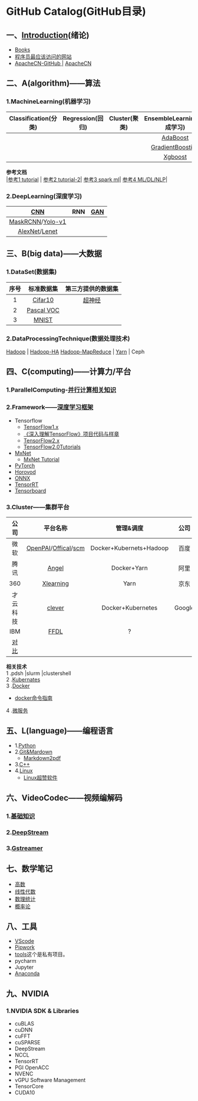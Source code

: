 # GitHub  Catalog(GitHub目录)    
## 一、[Introduction](notes/introduction01.md)(绪论)  
* [Books](https://github.com/fusimeng/book)  
* [程序员最应该访问的网站](https://github.com/fusimeng/Best-websites-a-programmer-should-visit-zh)   
* [ApacheCN-GitHub
](https://github.com/apachecn)| [ApacheCN](http://www.apachecn.org/)   
## 二、A(algorithm)——算法   
### 1.MachineLearning(机器学习)   
|Classification(分类)|Regression(回归)|Cluster(聚类)|EnsembleLearning(集成学习)|  
|:----:|:----:|:----:|:-----:|   
||||[AdaBoost](https://github.com/fusimeng/AdaBoost)|
||||[GradientBoosting](https://github.com/fusimeng/GradientBoosting)|
||||[Xgboost](https://github.com/fusimeng/Xgboost)|
   
**参考文档**  
|[参考1 tutorial](https://github.com/fusimeng/Algorithms-Tutorial) | [参考2 tutorial-2](https://github.com/fusimeng/tutorial)| [参考3 spark ml](https://github.com/fusimeng/spark-ml-source-analysis)| [参考4 ML/DL/NLP](https://github.com/fusimeng/AiLearning)|
### 2.DeepLearning(深度学习) 
|[CNN](https://github.com/fusimeng/CNNTutorials)|RNN|[GAN](https://github.com/fusimeng/GANTutorials)|  
|:-------:|:----:|:----:|
|[MaskRCNN](https://github.com/fusimeng/MaskRCNN)/[Yolo-v1](https://github.com/fusimeng/Yolo-v1)|||
|[AlexNet](https://github.com/fusimeng/AlexNet)/[Lenet](https://github.com/fusimeng/LeNet)|||
## 三、B(big data)——大数据  
### 1.DataSet(数据集)  
|序号|标准数据集| 第三方提供的数据集|
|:--:|:---:|:---:|
|1|[Cifar10](http://www.cs.toronto.edu/~kriz/cifar.html)|[超神经](https://hyper.ai/datasets)|
|2|[Pascal VOC](http://host.robots.ox.ac.uk/pascal/VOC/)||
|3|[MNIST](http://yann.lecun.com/exdb/mnist/) || 
### 2.DataProcessingTechnique(数据处理技术)  
[Hadoop](https://github.com/fusimeng/Hadoop) | [Hadoop-HA](https://github.com/fusimeng/Hadoop-HA) 
[Hadoop-MapReduce](https://github.com/fusimeng/Hadoop-MapReduce)  | [Yarn](https://github.com/fusimeng/Yarn) | Ceph        
## 四、C(computing)——计算力/平台   
### 1.ParallelComputing-[并行计算相关知识](https://github.com/fusimeng/ParallelComputing) 
### 2.Framework——[深度学习框架](notes/frameworks.md)
* Tensorflow
    * [TensorFlow1.x](https://github.com/fusimeng/TensorFlow)   
    * [《深入理解TensorFlow》项目代码与样章](https://github.com/fusimeng/tensorflow-in-depth)  
    * [TensorFlow2.x](https://github.com/fusimeng/TensorFlow2.x)      
    *  [TensorFlow2.0Tutorials](https://github.com/fusimeng/TensorFlow2.0Tutorials)   
* [MxNet](https://github.com/fusimeng/mxnet_)  
    * [MxNet Tutorial](https://github.com/fusimeng/MxNet)      
* [PyTorch](https://github.com/fusimeng/PyTorch)  
* [Horovod](https://github.com/fusimeng/Horovod)
* [ONNX](https://github.com/onnx)     
* [TensorRT](https://github.com/fusimeng/TensorRT)  
* [Tensorboard](https://github.com/fusimeng/Tensorboard/settings)
### 3.Cluster——集群平台  
|公司 | 平台名称| 管理&调度| 公司 | 平台名称| 管理&调度| 
|:----:|:-------:|:------:| :----:|:-------:|:-------:|    
|微软|[OpenPAI](https://github.com/fusimeng/OpenPAI)/[Offical](https://github.com/Microsoft/pai)/[scm](https://github.com/fusimeng/scm)|Docker+Kubernets+Hadoop|百度|[PaddlePaddle](http://paddlepaddle.org/zh)|  Docker+Kubernets|  
|腾讯|[Angel](https://github.com/Angel-ML/angel)|Docker+Yarn|阿里|[X-DeepLearning](https://github.com/alibaba/x-deeplearning)|Docker+Yarn|
|360|[Xlearning](https://github.com/Qihoo360/XLearning)|Yarn|京东|登月|Docker+Kubernetes|
|才云科技|[clever](https://caicloud.io/products/clever)|Docker+Kubernetes|Google|[Kubeflow](https://github.com/kubeflow)|Docker + Kubernetes|
|IBM|[FFDL](https://github.com/IBM/FfDL)|?|
|[对比](notes/clusterframeworkcompare.md)   |   
   
**相关技术**     
1 .pdsh |slurm |clustershell    
2 .[Kubernates](https://github.com/fusimeng/k8s)    
3 .[Docker](https://github.com/fusimeng/Docker)   
* [docker命令指南](https://github.com/fusimeng/docker-directive)    

4 .[微服务](https://github.com/fusimeng/micro-Services-Tutorial)     

## 五、L(language)——编程语言   
* 1.[Python](https://github.com/fusimeng/Python)  
* 2.[Git&Mardown](https://github.com/fusimeng/Git)   
    * [Markdown2pdf](https://github.com/fusimeng/transfer)  
* 3.[C++](https://github.com/fusimeng/C)  
* 4.[Linux](https://github.com/fusimeng/Linux)   
    * [Linux超赞软件](https://github.com/fusimeng/Awesome-Linux-Software-zh_CN)   

## 六、VideoCodec——视频编解码  
### 1.[基础知识](https://github.com/fusimeng/VideoCodecTheoryBasis)  
### 2.[DeepStream](https://github.com/fusimeng/DeepStream3.0)  
### 3.[Gstreamer](https://github.com/fusimeng/Gstreamer)  
 

## 七、数学笔记   
* [高数](https://github.com/fusimeng/Math/tree/master/higher_mathematics)  
* [线性代数](https://github.com/fusimeng/Math/tree/master/linear_algebra)  
* [数理统计](https://github.com/fusimeng/Math/tree/master/mathematical_statistics)  
* [概率论](https://github.com/fusimeng/Math/tree/master/probability_theory)  

## 八、工具  
* [VScode](https://github.com/fusimeng/VScode)   
* [Pipwork](https://github.com/fusimeng/pipework)   
* [tools](https://github.com/fusimeng/tools)这个是私有项目。 
* pycharm  
* Jupyter  
* [Anaconda](https://github.com/fusimeng/ai_tools)

## 九、NVIDIA
### 1.NVIDIA  SDK & Libraries
* cuBLAS
* cuDNN
* cuFFT
* cuSPARSE
* DeepStream
* NCCL
* TensorRT 
* PGI OpenACC
* NVENC 
* vGPU Software Management
* TensorCore
* CUDA10


